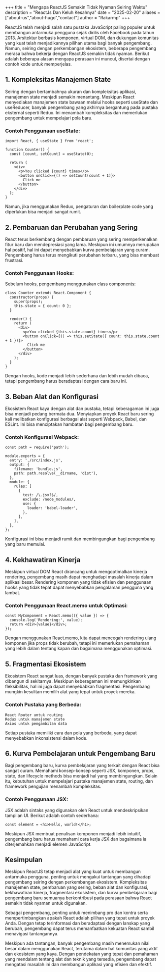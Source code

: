 +++
title = "Mengapa ReactJS Semakin Tidak Nyaman Seiring Waktu"
description = "ReactJs Dan Keluh Kesahnya"
date = "2025-02-20"
aliases = ["about-us","about-hugo","contact"]
author = "Rakarmp"
+++

ReactJS telah menjadi salah satu pustaka JavaScript paling populer untuk membangun antarmuka pengguna sejak dirilis oleh Facebook pada tahun 2013. Arsitektur berbasis komponen, virtual DOM, dan dukungan komunitas yang kuat telah menjadikannya pilihan utama bagi banyak pengembang. Namun, seiring dengan perkembangan ekosistem, beberapa pengembang merasa bahwa bekerja dengan ReactJS semakin tidak nyaman. Berikut adalah beberapa alasan mengapa perasaan ini muncul, disertai dengan contoh kode untuk memperjelas.

## 1. Kompleksitas Manajemen State

Seiring dengan bertambahnya ukuran dan kompleksitas aplikasi, manajemen state menjadi semakin menantang. Meskipun React menyediakan manajemen state bawaan melalui hooks seperti useState dan useReducer, banyak pengembang yang akhirnya bergantung pada pustaka eksternal seperti Redux. Ini menambah kompleksitas dan memerlukan pengembang untuk mempelajari pola baru.

### Contoh Penggunaan useState:

```reactjs
import React, { useState } from 'react';

function Counter() {
  const [count, setCount] = useState(0);

  return (
    <div>
      <p>You clicked {count} times</p>
      <button onClick={() => setCount(count + 1)}>
        Click me
      </button>
    </div>
  );
}
```

Namun, jika menggunakan Redux, pengaturan dan boilerplate code yang diperlukan bisa menjadi sangat rumit.

## 2. Pembaruan dan Perubahan yang Sering

React terus berkembang dengan pembaruan yang sering memperkenalkan fitur baru dan mendepresiasi yang lama. Meskipun ini umumnya merupakan hal positif, hal ini dapat menyebabkan kurva pembelajaran yang curam. Pengembang harus terus mengikuti perubahan terbaru, yang bisa membuat frustrasi.

### Contoh Penggunaan Hooks:

Sebelum hooks, pengembang menggunakan class components:

```reactjs
class Counter extends React.Component {
  constructor(props) {
    super(props);
    this.state = { count: 0 };
  }

  render() {
    return (
      <div>
        <p>You clicked {this.state.count} times</p>
        <button onClick={() => this.setState({ count: this.state.count + 1 })}>
          Click me
        </button>
      </div>
    );
  }
}
```

Dengan hooks, kode menjadi lebih sederhana dan lebih mudah dibaca, tetapi pengembang harus beradaptasi dengan cara baru ini.

## 3. Beban Alat dan Konfigurasi

Ekosistem React kaya dengan alat dan pustaka, tetapi keberagaman ini juga bisa menjadi pedang bermata dua. Menyiapkan proyek React baru sering kali melibatkan konfigurasi berbagai alat seperti Webpack, Babel, dan ESLint. Ini bisa menciptakan hambatan bagi pengembang baru.

### Contoh Konfigurasi Webpack:


```reactjs
const path = require('path');

module.exports = {
  entry: './src/index.js',
  output: {
    filename: 'bundle.js',
    path: path.resolve(__dirname, 'dist'),
  },
  module: {
    rules: [
      {
        test: /\.jsx?$/,
        exclude: /node_modules/,
        use: {
          loader: 'babel-loader',
        },
      },
    ],
  },
};
```

Konfigurasi ini bisa menjadi rumit dan membingungkan bagi pengembang yang baru memulai.

## 4. Kekhawatiran Kinerja

Meskipun virtual DOM React dirancang untuk mengoptimalkan kinerja rendering, pengembang masih dapat menghadapi masalah kinerja dalam aplikasi besar. Rendering komponen yang tidak efisien dan penggunaan hooks yang tidak tepat dapat menyebabkan pengalaman pengguna yang lambat.

### Contoh Penggunaan React.memo untuk Optimasi:

```reactjs
const MyComponent = React.memo(({ value }) => {
  console.log('Rendering:', value);
  return <div>{value}</div>;
});
```

Dengan menggunakan React.memo, kita dapat mencegah rendering ulang komponen jika props tidak berubah, tetapi ini memerlukan pemahaman yang lebih dalam tentang kapan dan bagaimana menggunakan optimasi.

## 5. Fragmentasi Ekosistem

Ekosistem React sangat luas, dengan banyak pustaka dan framework yang dibangun di sekitarnya. Meskipun keberagaman ini memungkinkan fleksibilitas, hal ini juga dapat menyebabkan fragmentasi. Pengembang mungkin kesulitan memilih alat yang tepat untuk proyek mereka.

### Contoh Pustaka yang Berbeda:

    React Router untuk routing
    Redux untuk manajemen state
    Axios untuk pengambilan data

Setiap pustaka memiliki cara dan pola yang berbeda, yang dapat menyebabkan inkonsistensi dalam kode.

## 6. Kurva Pembelajaran untuk Pengembang Baru

Bagi pengembang baru, kurva pembelajaran yang terkait dengan React bisa sangat curam. Memahami konsep-konsep seperti JSX, komponen, props, state, dan lifecycle methods bisa menjadi hal yang membingungkan. Selain itu, kebutuhan untuk mempelajari pustaka manajemen state, routing, dan framework pengujian menambah kompleksitas.

### Contoh Penggunaan JSX:

JSX adalah sintaks yang digunakan oleh React untuk mendeskripsikan tampilan UI. Berikut adalah contoh sederhana:

```reactjs
const element = <h1>Hello, world!</h1>;
```

Meskipun JSX membuat penulisan komponen menjadi lebih intuitif, pengembang baru harus memahami cara kerja JSX dan bagaimana ia diterjemahkan menjadi elemen JavaScript.

## Kesimpulan

Meskipun ReactJS tetap menjadi alat yang kuat untuk membangun antarmuka pengguna, penting untuk mengakui tantangan yang dihadapi pengembang seiring dengan perkembangan ekosistem. Kompleksitas manajemen state, pembaruan yang sering, beban alat dan konfigurasi, kekhawatiran kinerja, fragmentasi ekosistem, dan kurva pembelajaran bagi pengembang baru semuanya berkontribusi pada perasaan bahwa React semakin tidak nyaman untuk digunakan.

Sebagai pengembang, penting untuk menimbang pro dan kontra serta mempertimbangkan apakah React adalah pilihan yang tepat untuk proyek Anda. Dengan tetap terinformasi dan beradaptasi dengan lanskap yang berubah, pengembang dapat terus memanfaatkan kekuatan React sambil menavigasi tantangannya.

Meskipun ada tantangan, banyak pengembang masih menemukan nilai besar dalam menggunakan React, terutama dalam hal komunitas yang aktif dan ekosistem yang kaya. Dengan pendekatan yang tepat dan pemahaman yang mendalam tentang alat dan teknik yang tersedia, pengembang dapat mengatasi masalah ini dan membangun aplikasi yang efisien dan efektif.